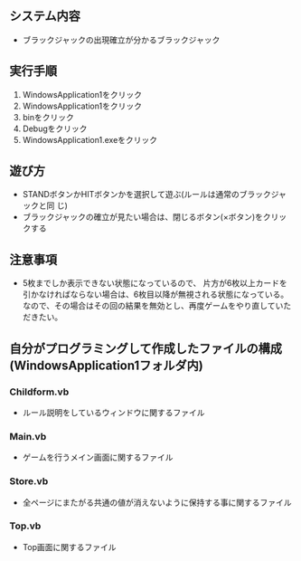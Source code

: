 ## システム内容

+ ブラックジャックの出現確立が分かるブラックジャック

## 実行手順

1. WindowsApplication1をクリック
2. WindowsApplication1をクリック
3. binをクリック
4. Debugをクリック
5. WindowsApplication1.exeをクリック

## 遊び方

+ STANDボタンかHITボタンかを選択して遊ぶ(ルールは通常のブラックジャックと同 じ)
+ ブラックジャックの確立が見たい場合は、閉じるボタン(×ボタン)をクリックする

## 注意事項

+ 5枚までしか表示できない状態になっているので、
片方が6枚以上カードを引かなければならない場合は、6枚目以降が無視される状態になっている。
なので、その場合はその回の結果を無効とし、再度ゲームをやり直していただきたい。

## 自分がプログラミングして作成したファイルの構成(WindowsApplication1フォルダ内)

### Childform.vb

+ ルール説明をしているウィンドウに関するファイル

### Main.vb

+ ゲームを行うメイン画面に関するファイル

### Store.vb

+ 全ページにまたがる共通の値が消えないように保持する事に関するファイル

### Top.vb

+ Top画面に関するファイル
